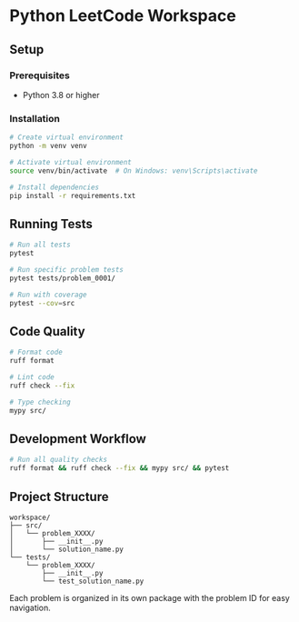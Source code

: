 # Python LeetCode Workspace

## Setup

### Prerequisites
- Python 3.8 or higher

### Installation
```bash
# Create virtual environment
python -m venv venv

# Activate virtual environment
source venv/bin/activate  # On Windows: venv\Scripts\activate

# Install dependencies
pip install -r requirements.txt
```

## Running Tests

```bash
# Run all tests
pytest

# Run specific problem tests
pytest tests/problem_0001/

# Run with coverage
pytest --cov=src
```

## Code Quality

```bash
# Format code
ruff format

# Lint code
ruff check --fix

# Type checking
mypy src/
```

## Development Workflow

```bash
# Run all quality checks
ruff format && ruff check --fix && mypy src/ && pytest
```

## Project Structure

```
workspace/
├── src/
│   └── problem_XXXX/
│       ├── __init__.py
│       └── solution_name.py
└── tests/
    └── problem_XXXX/
        ├── __init__.py
        └── test_solution_name.py
```

Each problem is organized in its own package with the problem ID for easy navigation.